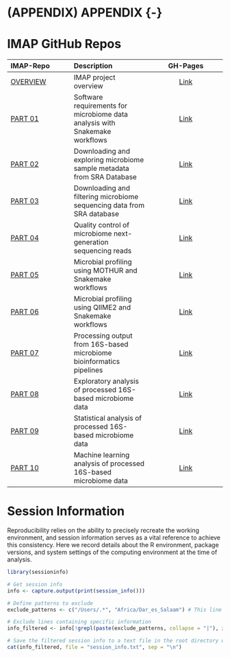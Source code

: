 # (APPENDIX) APPENDIX {-}

# IMAP GitHub Repos

<div class="tmbinfo">
<table>
<colgroup>
<col width="29%" />
<col width="36%" />
<col width="34%" />
</colgroup>
<thead>
<tr class="header">
<th align="left">IMAP-Repo</th>
<th align="left">Description</th>
<th align="center">GH-Pages</th>
</tr>
</thead>
<tbody>
<tr class="odd">
<td align="left"><a
href="https://github.com/tmbuza/imap-project-overview/">OVERVIEW</a></td>
<td align="left">IMAP project overview</td>
<td align="center"><a
href="https://tmbuza.github.io/imap-project-overview/">Link</a></td>
</tr>
<tr class="even">
<td align="left"><a
href="https://github.com/tmbuza/imap-essential-software/">PART
01</a></td>
<td align="left">Software requirements for microbiome data analysis with
Snakemake workflows</td>
<td align="center"><a
href="https://tmbuza.github.io/imap-essential-software/">Link</a></td>
</tr>
<tr class="odd">
<td align="left"><a
href="https://github.com/tmbuza/imap-sample-metadata/">PART 02</a></td>
<td align="left">Downloading and exploring microbiome sample metadata
from SRA Database</td>
<td align="center"><a
href="https://tmbuza.github.io/imap-sample-metadata/">Link</a></td>
</tr>
<tr class="even">
<td align="left"><a
href="https://github.com/tmbuza/imap-download-sra-reads/">PART
03</a></td>
<td align="left">Downloading and filtering microbiome sequencing data
from SRA database</td>
<td align="center"><a
href="https://tmbuza.github.io/imap-download-sra-reads/">Link</a></td>
</tr>
<tr class="odd">
<td align="left"><a
href="https://github.com/tmbuza/imap-read-quality-control/">PART
04</a></td>
<td align="left">Quality control of microbiome next-generation
sequencing reads</td>
<td align="center"><a
href="https://tmbuza.github.io/imap-read-quality-control/">Link</a></td>
</tr>
<tr class="even">
<td align="left"><a
href="https://github.com/tmbuza/imap-bioinformatics-mothur/">PART
05</a></td>
<td align="left">Microbial profiling using MOTHUR and Snakemake
workflows</td>
<td align="center"><a
href="https://tmbuza.github.io/imap-mothur-bioinformatics/">Link</a></td>
</tr>
<tr class="odd">
<td align="left"><a
href="https://github.com/tmbuza/imap-bioinformatics-qiime2/">PART
06</a></td>
<td align="left">Microbial profiling using QIIME2 and Snakemake
workflows</td>
<td align="center"><a
href="https://tmbuza.github.io/imap-qiime2-bioinformatics/">Link</a></td>
</tr>
<tr class="even">
<td align="left"><a
href="https://github.com/tmbuza/imap-data-processing/">PART 07</a></td>
<td align="left">Processing output from 16S-based microbiome
bioinformatics pipelines</td>
<td align="center"><a
href="https://tmbuza.github.io/imap-data-preparation/">Link</a></td>
</tr>
<tr class="odd">
<td align="left"><a
href="https://github.com/tmbuza/imap-exploratory-analysis/">PART
08</a></td>
<td align="left">Exploratory analysis of processed 16S-based microbiome
data</td>
<td align="center"><a
href="https://tmbuza.github.io/imap-data-exploration/">Link</a></td>
</tr>
<tr class="even">
<td align="left"><a
href="https://github.com/tmbuza/imap-statistical-analysis/">PART
09</a></td>
<td align="left">Statistical analysis of processed 16S-based microbiome
data</td>
<td align="center"><a
href="https://tmbuza.github.io/imap-statistical-analysis/">Link</a></td>
</tr>
<tr class="odd">
<td align="left"><a
href="https://github.com/tmbuza/imap-machine-learning/">PART 10</a></td>
<td align="left">Machine learning analysis of processed 16S-based
microbiome data</td>
<td align="center"><a
href="https://tmbuza.github.io/imap-machine-learning/">Link</a></td>
</tr>
</tbody>
</table>
</div>


# Session Information

Reproducibility relies on the ability to precisely recreate the working environment, and session information serves as a vital reference to achieve this consistency. Here we record details about the R environment, package versions, and system settings of the computing environment at the time of analysis. 


```r
library(sessioninfo)

# Get session info
info <- capture.output(print(session_info()))

# Define patterns to exclude
exclude_patterns <- c("/Users/.*", "Africa/Dar_es_Salaam") # This line is location-dependent

# Exclude lines containing specific information
info_filtered <- info[!grepl(paste(exclude_patterns, collapse = "|"), info)]

# Save the filtered session info to a text file in the root directory without line numbers
cat(info_filtered, file = "session_info.txt", sep = "\n")
```
